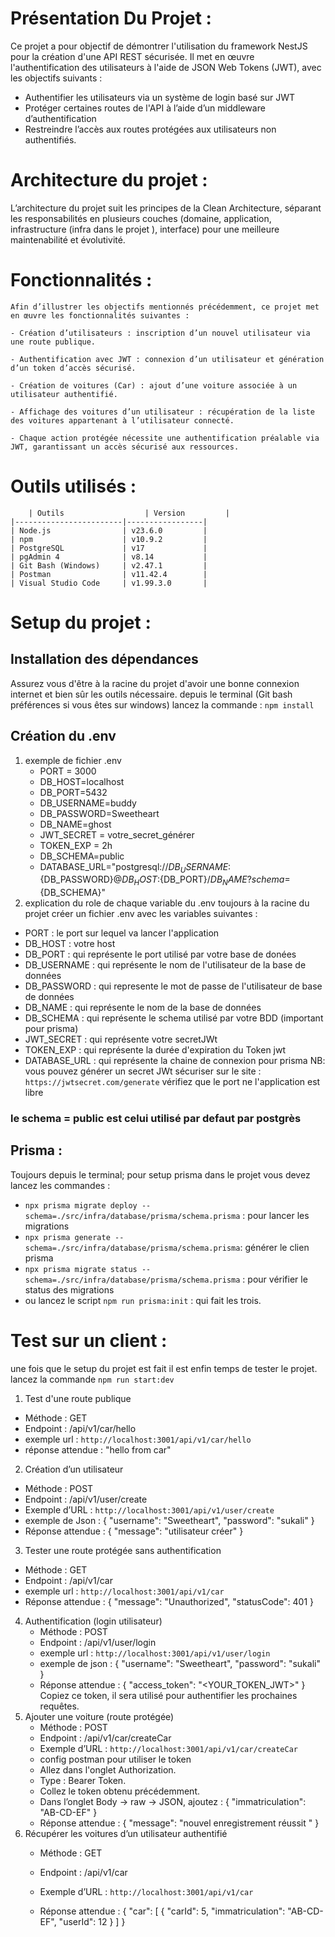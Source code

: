 
  # Présentation Du Projet :
  Ce projet a pour objectif de démontrer l'utilisation du framework NestJS pour la création d'une API REST sécurisée. Il met en œuvre l'authentification des utilisateurs à l'aide de JSON Web Tokens (JWT), avec les objectifs suivants :

  - Authentifier les utilisateurs via un système de login basé sur JWT
  - Protéger certaines routes de l'API à l’aide d’un middleware d’authentification
  - Restreindre l’accès aux routes protégées aux utilisateurs non authentifiés.

  # Architecture du projet : 

  L’architecture du projet suit les principes de la Clean Architecture, séparant les responsabilités en plusieurs couches (domaine, application, infrastructure (infra dans le projet ), interface) pour une meilleure maintenabilité et évolutivité.
  
  # Fonctionnalités :
    Afin d’illustrer les objectifs mentionnés précédemment, ce projet met en œuvre les fonctionnalités suivantes :

    - Création d’utilisateurs : inscription d’un nouvel utilisateur via une route publique.

    - Authentification avec JWT : connexion d’un utilisateur et génération d’un token d’accès sécurisé.

    - Création de voitures (Car) : ajout d’une voiture associée à un utilisateur authentifié.

    - Affichage des voitures d’un utilisateur : récupération de la liste des voitures appartenant à l’utilisateur connecté.

    - Chaque action protégée nécessite une authentification préalable via JWT, garantissant un accès sécurisé aux ressources.

  # Outils utilisés :

        | Outils                  | Version         |
    |------------------------|-----------------|
    | Node.js                | v23.6.0         |
    | npm                    | v10.9.2         |
    | PostgreSQL             | v17             |
    | pgAdmin 4              | v8.14           |
    | Git Bash (Windows)     | v2.47.1         |
    | Postman                | v11.42.4        |
    | Visual Studio Code     | v1.99.3.0       |

  # Setup du projet  :
   ##  Installation des dépendances
  Assurez vous d'être à la racine du projet d'avoir une bonne connexion internet et bien sûr les outils nécessaire. 
  depuis le terminal (Git bash préférences si vous êtes sur windows) lancez la commande : `npm install`
  ## Création du .env
  1. exemple de fichier .env
     - PORT = 3000 
     - DB_HOST=localhost
     - DB_PORT=5432
     -  DB_USERNAME=buddy
     - DB_PASSWORD=Sweetheart
     - DB_NAME=ghost
     - JWT_SECRET = votre_secret_générer 
     - TOKEN_EXP = 2h
     - DB_SCHEMA=public
     - DATABASE_URL="postgresql://${DB_USERNAME}:${DB_PASSWORD}@${DB_HOST}:${DB_PORT}/${DB_NAME}?schema=${DB_SCHEMA}"
  2. explication du role de chaque variable du .env
  toujours à la racine du projet créer un fichier .env avec les variables suivantes :

  - PORT : le port sur lequel va lancer l'application 
  - DB_HOST : votre host
  - DB_PORT : qui représente le port  utilisé par votre base de donées
  - DB_USERNAME : qui représente le nom de l'utilisateur de la base de données
  - DB_PASSWORD : qui represente le mot de passe de l'utilisateur de base de données
  - DB_NAME : qui représente le nom de la base de données
  - DB_SCHEMA :  qui représente  le schema utilisé par votre BDD (important pour prisma)
  - JWT_SECRET : qui  représente votre secretJWt
  - TOKEN_EXP : qui représente la durée d'expiration du Token jwt 
  - DATABASE_URL : qui représente la chaine de connexion pour prisma 
  NB: 
  vous pouvez générer un secret JWt sécuriser sur le site : `https://jwtsecret.com/generate`
  vérifiez que le port ne l'application est libre  
 ### le schema = public est celui utilisé par defaut par postgrès 
 ## Prisma : 
  Toujours depuis le terminal; pour setup prisma dans le projet vous devez lancez les commandes : 
   - `npx prisma migrate deploy --schema=./src/infra/database/prisma/schema.prisma` : pour lancer les migrations
   - `npx prisma generate --schema=./src/infra/database/prisma/schema.prisma`: générer le clien prisma
   - `npx prisma migrate status --schema=./src/infra/database/prisma/schema.prisma` :  pour vérifier le status des migrations
   - ou lancez  le script `npm run prisma:init` : qui fait les trois.

 # Test sur un client :
  une fois que le setup du projet est fait il est enfin temps de tester le projet.
  lancez la commande `npm run start:dev` 
  1. Test d'une route publique 
  -  Méthode : GET
  -  Endpoint : /api/v1/car/hello
  -  exemple url : `http://localhost:3001/api/v1/car/hello`
  - réponse attendue : "hello from car"
  2. Création d’un utilisateur
   - Méthode : POST
   - Endpoint : /api/v1/user/create
   - Exemple d’URL : `http://localhost:3001/api/v1/user/create`
   - exemple de Json :
    {
     "username": "Sweetheart",
     "password": "sukali"
    }
   - Réponse attendue :
    {
     "message": "utilisateur créer"
    }
  3. Tester une route protégée sans authentification
   -  Méthode : GET
   -  Endpoint : /api/v1/car
   - exemple url : `http://localhost:3001/api/v1/car`
   - Réponse attendue :
    {
      "message": "Unauthorized",
      "statusCode": 401
    }
  4. Authentification (login utilisateur)
      - Méthode : POST
      - Endpoint : /api/v1/user/login  
      - exemple url : `http://localhost:3001/api/v1/user/login`
      - exemple de json :
       {
        "username": "Sweetheart",
        "password": "sukali"
       }
       - Réponse attendue : 
      {
       "access_token": "<YOUR_TOKEN_JWT>"
      }
      Copiez ce token, il sera utilisé pour authentifier les prochaines requêtes.
  5. Ajouter une voiture (route protégée)
     -  Méthode : POST
     - Endpoint : /api/v1/car/createCar
     - Exemple d’URL : `http://localhost:3001/api/v1/car/createCar`
     * config postman pour utiliser le token 
     -  Allez dans l'onglet Authorization.
     - Type : Bearer Token.
     - Collez le token obtenu précédemment.
     - Dans l’onglet Body → raw → JSON, ajoutez : 
      {
        "immatriculation": "AB-CD-EF"
      }
      - Réponse attendue : 
       {
         "message": "nouvel enregistrement réussit "
       }
  6. Récupérer les voitures d’un utilisateur authentifié
       -  Méthode : GET
       - Endpoint : /api/v1/car

       - Exemple d’URL : `http://localhost:3001/api/v1/car`
       - Réponse attendue : 
       {
          "car": [
              {
                  "carId": 5,
                  "immatriculation": "AB-CD-EF",
                  "userId": 12
              }
          ]
        }

    

 






   





